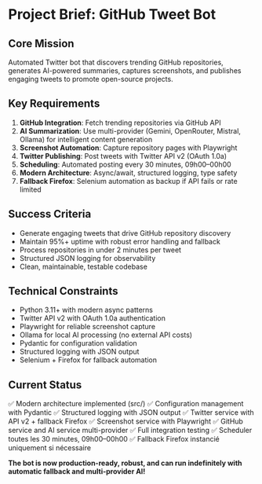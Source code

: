 # Project Brief: GitHub Tweet Bot

## Core Mission
Automated Twitter bot that discovers trending GitHub repositories, generates AI-powered summaries, captures screenshots, and publishes engaging tweets to promote open-source projects.

## Key Requirements
1. **GitHub Integration**: Fetch trending repositories via GitHub API
2. **AI Summarization**: Use multi-provider (Gemini, OpenRouter, Mistral, Ollama) for intelligent content generation
3. **Screenshot Automation**: Capture repository pages with Playwright
4. **Twitter Publishing**: Post tweets with Twitter API v2 (OAuth 1.0a)
5. **Scheduling**: Automated posting every 30 minutes, 09h00–00h00
6. **Modern Architecture**: Async/await, structured logging, type safety
7. **Fallback Firefox**: Selenium automation as backup if API fails or rate limited

## Success Criteria
- Generate engaging tweets that drive GitHub repository discovery
- Maintain 95%+ uptime with robust error handling and fallback
- Process repositories in under 2 minutes per tweet
- Structured JSON logging for observability
- Clean, maintainable, testable codebase

## Technical Constraints
- Python 3.11+ with modern async patterns
- Twitter API v2 with OAuth 1.0a authentication
- Playwright for reliable screenshot capture
- Ollama for local AI processing (no external API costs)
- Pydantic for configuration validation
- Structured logging with JSON output
- Selenium + Firefox for fallback automation

## Current Status
✅ Modern architecture implemented (src/)
✅ Configuration management with Pydantic
✅ Structured logging with JSON output
✅ Twitter service with API v2 + fallback Firefox
✅ Screenshot service with Playwright
✅ GitHub service and AI service multi-provider
✅ Full integration testing
✅ Scheduler toutes les 30 minutes, 09h00–00h00
✅ Fallback Firefox instancié uniquement si nécessaire

**The bot is now production-ready, robust, and can run indefinitely with automatic fallback and multi-provider AI!**